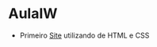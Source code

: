 # AulaIW

 * Primeiro [Site](https://luizlimam.github.io/Primeiro-Site-IW/) utilizando de HTML e CSS


